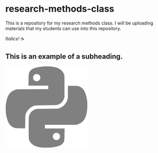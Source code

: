 # research-methods-class
This is a repository for my research methods class. 
I will be uploading materials that my students can use 
into this repository. 

_Italics!_
:coffee:

## This is an example of a subheading. 
![Alt Text](/img/python.png)
